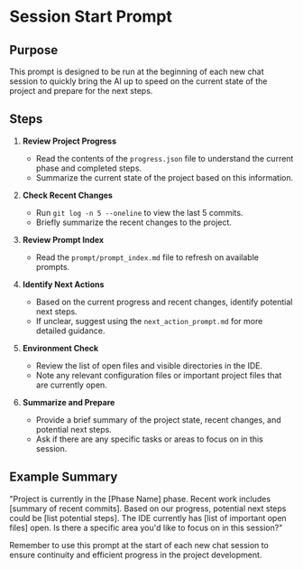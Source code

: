 # Session Start Prompt

## Purpose
This prompt is designed to be run at the beginning of each new chat session to quickly bring the AI up to speed on the current state of the project and prepare for the next steps.

## Steps

1. **Review Project Progress**
   - Read the contents of the `progress.json` file to understand the current phase and completed steps.
   - Summarize the current state of the project based on this information.

2. **Check Recent Changes**
   - Run `git log -n 5 --oneline` to view the last 5 commits.
   - Briefly summarize the recent changes to the project.

3. **Review Prompt Index**
   - Read the `prompt/prompt_index.md` file to refresh on available prompts.

4. **Identify Next Actions**
   - Based on the current progress and recent changes, identify potential next steps.
   - If unclear, suggest using the `next_action_prompt.md` for more detailed guidance.

5. **Environment Check**
   - Review the list of open files and visible directories in the IDE.
   - Note any relevant configuration files or important project files that are currently open.

6. **Summarize and Prepare**
   - Provide a brief summary of the project state, recent changes, and potential next steps.
   - Ask if there are any specific tasks or areas to focus on in this session.

## Example Summary

"Project is currently in the [Phase Name] phase. Recent work includes [summary of recent commits]. Based on our progress, potential next steps could be [list potential steps]. The IDE currently has [list of important open files] open. Is there a specific area you'd like to focus on in this session?"

Remember to use this prompt at the start of each new chat session to ensure continuity and efficient progress in the project development.